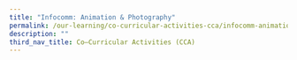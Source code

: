 ```yaml
---
title: "Infocomm: Animation & Photography"
permalink: /our-learning/co-curricular-activities-cca/infocomm-animation-n-photography/
description: ""
third_nav_title: Co–Curricular Activities (CCA)
---
```

